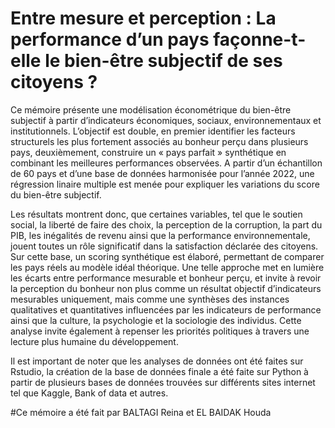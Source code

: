 # Entre mesure et perception : La performance d’un pays façonne-t-elle le bien-être subjectif de ses citoyens ?
Ce mémoire présente une modélisation économétrique du bien-être subjectif à partir d’indicateurs économiques, sociaux, environnementaux et institutionnels. L’objectif est double, en premier identifier les facteurs structurels les plus fortement associés au bonheur perçu dans plusieurs pays, deuxièmement, construire un « pays parfait » synthétique en combinant les meilleures performances observées. A partir d’un échantillon de 60 pays et d’une base de données harmonisée pour l’année 2022, une régression linaire multiple est menée pour expliquer les variations du score du bien-être subjectif.

Les résultats montrent donc, que certaines variables, tel que le soutien social, la liberté de faire des choix, la perception de la corruption, la part du PIB, les inégalités de revenu ainsi que la performance environnementale, jouent toutes un rôle significatif dans la satisfaction déclarée des citoyens. Sur cette base, un scoring synthétique est élaboré, permettant de comparer les pays réels au modèle idéal théorique. Une telle approche met en lumière les écarts entre performance mesurable et bonheur perçu, et invite à revoir la perception du bonheur non plus comme un résultat objectif d’indicateurs mesurables uniquement, mais comme une synthèses des instances qualitatives et quantitatives influencées par les indicateurs de performance ainsi que la culture, la psychologie et la sociologie des individus. Cette analyse invite également à repenser les priorités politiques à travers une lecture plus humaine du développement. 

Il est important de noter que les analyses de données ont été faites sur Rstudio, la création de la base de données finale a été faite sur Python à partir de plusieurs bases de données trouvées sur différents sites internet tel que Kaggle, Bank of data et autres.

#Ce mémoire a été fait par BALTAGI Reina et EL BAIDAK Houda
